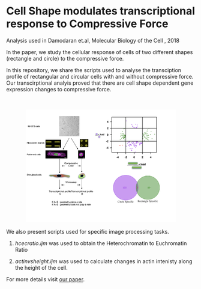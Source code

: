 # Cell Shape modulates transcriptional response to Compressive Force
Analysis used in Damodaran et.al, Molecular Biology of the Cell , 2018 

In the paper, we study the cellular response of cells of two different shapes (rectangle and circle) to the compressive force. 

In this repository, we share the scripts used to analyse the transciption profile of rectangular and circular cells with and without compressive force. Our transcirptional analyis proved that there are cell shape dependent gene expression changes to compressive force. 

<br/>
<p align="center">
<img src='/Expression/Compressive_Force.png' height='300' width='400'><br/>
</p>

We also present scripts used for specific image processing tasks. 
1. *hcecratio.ijm* was used to obtain the Heterochromatin to Euchromatin Ratio

2. *actinvsheight.ijm* was used to calculate changes in actin intenisty along the height of the cell. 


For more details visit [our paper](https://www.molbiolcell.org/doi/full/10.1091/mbc.E18-04-0256).  
<br/>
